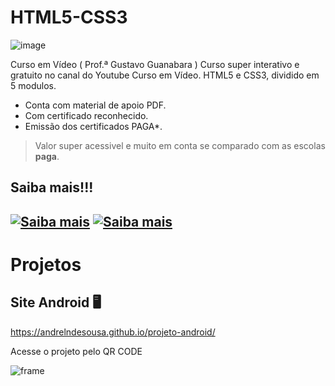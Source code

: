 # HTML5-CSS3
![image](https://user-images.githubusercontent.com/87583186/171882059-fe181aa2-54b9-426c-88f8-aceaa3e67220.png)

Curso em Vídeo ( Prof.ª Gustavo Guanabara ) Curso super interativo e gratuito no canal do Youtube  Curso em Vídeo.  HTML5 e CSS3, dividido em 5 modulos.


- Conta com material de apoio PDF.
- Com certificado reconhecido.
- Emissão dos certificados PAGA*.

>Valor super acessivel e muito em conta se comparado com as escolas **paga**.
## Saiba mais!!!

[![Saiba mais](https://user-images.githubusercontent.com/87583186/171873126-2a295dc7-3ed6-4b10-99b4-796fb964f64e.png)](https://www.cursoemvideo.com/ )
[![Saiba mais](https://user-images.githubusercontent.com/87583186/171873290-59e94997-ffc7-4804-8fd1-fea861a425c1.png)](https://www.youtube.com/c/CursoemV%C3%ADdeo)
 - 
# Projetos
## Site Android :desktop_computer:
https://andrelndesousa.github.io/projeto-android/

Acesse o projeto pelo QR CODE

![frame](https://user-images.githubusercontent.com/87583186/174659904-f8cf1310-5388-4dd0-9a27-3d87a2222e30.png)
